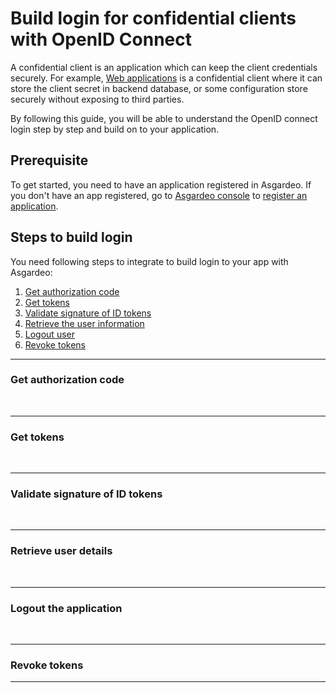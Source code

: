 # Build login for confidential clients with OpenID Connect

A confidential client is an application which can keep the client credentials securely. For example, <a href="/guides/applications/web-app">Web applications</a> is a confidential client where it can store the client secret in backend database, or some configuration store securely without exposing to third parties. 

By following this guide, you will be able to understand the OpenID connect login step by step and build on to your application.

## Prerequisite
To get started, you need to have an application registered in Asgardeo. If you don't have an app registered, go to [Asgardeo console](https://console.asgardeo.io/) to <a href="/guides/applications/web-app/register-app/#register-app">register an application</a>.

## Steps to build login
You need following steps to integrate to build login to your app with Asgardeo:
1. [Get authorization code](#get-authorization-code)
2. [Get tokens](#get-tokens)
3. [Validate signature of ID tokens](#validate-signature-of-id-tokens)
4. [Retrieve the user information](#retrieve-user-details)
5. [Logout user](#logout-the-application)
6. [Revoke tokens](#revoke-tokens)

----

### Get authorization code
<CommonGuide guide='guides/fragments/manage-app/build-manual-login/authorize-request-for-confidential-client.md'/>

<br>

----

### Get tokens

<CommonGuide guide='guides/fragments/manage-app/build-manual-login/get-token-confidential-client.md'/>

<br>

----

### Validate signature of ID tokens

<CommonGuide guide='guides/fragments/manage-app/build-manual-login/validate-id-token-jwks-for-apps.md'/>

<br/>

----

### Retrieve user details

<CommonGuide guide='guides/fragments/manage-app/build-manual-login/retrieve-user-info-for-apps.md'/>

<br/>

----

### Logout the application

<CommonGuide guide='guides/fragments/manage-app/build-manual-login/oidc-logout-for-apps.md'/>

<br/>

----

### Revoke tokens

<CommonGuide guide='guides/fragments/manage-app/build-manual-login/revoke-tokens-for-confidential-client.md'/>

----
